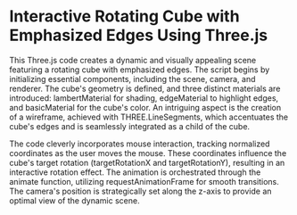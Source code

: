 # Interactive Rotating Cube with Emphasized Edges Using Three.js

This Three.js code creates a dynamic and visually appealing scene featuring a rotating cube with emphasized edges. The script begins by initializing essential components, including the scene, camera, and renderer. The cube's geometry is defined, and three distinct materials are introduced: lambertMaterial for shading, edgeMaterial to highlight edges, and basicMaterial for the cube's color. An intriguing aspect is the creation of a wireframe, achieved with THREE.LineSegments, which accentuates the cube's edges and is seamlessly integrated as a child of the cube.

The code cleverly incorporates mouse interaction, tracking normalized coordinates as the user moves the mouse. These coordinates influence the cube's target rotation (targetRotationX and targetRotationY), resulting in an interactive rotation effect. The animation is orchestrated through the animate function, utilizing requestAnimationFrame for smooth transitions. The camera's position is strategically set along the z-axis to provide an optimal view of the dynamic scene.
